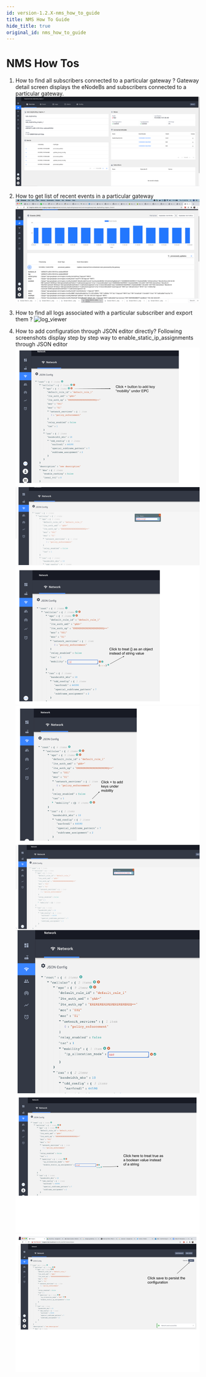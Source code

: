 ```yaml
---
id: version-1.2.X-nms_how_to_guide
title: NMS How To Guide
hide_title: true
original_id: nms_how_to_guide
---
```

# NMS How Tos

1. How to find all subscribers connected to a particular gateway ?
Gateway detail screen displays the eNodeBs and subscribers connected to a particular gateway.
![gateway_detail1](../../../../readmes//assets/nms/userguide/equipment/gateway_detail1.png)

2. How to get list of recent events in a particular gateway
![event_debugging](../../../../readmes/assets/nms/userguide/event_debugging.png)

3. How to find all logs associated with a particular subscriber and export them ?
![log_viewer](../../../../readmes/assets/nms/userguide/log_viewer_out.gif)

4. How to add configuration through JSON editor directly?
Following screenshots display step by step way to enable_static_ip_assignments through
JSON editor
![json_editing1](../../../../readmes/assets/nms/userguide/json_editing1.png)
![json_editing2](../../../../readmes/assets/nms/userguide/json_editing2.png)
![json_editing3](../../../../readmes/assets/nms/userguide/json_editing3.png)
![json_editing4](../../../../readmes/assets/nms/userguide/json_editing4.png)
![json_editing5](../../../../readmes/assets/nms/userguide/json_editing5.png)
![json_editing6](../../../../readmes/assets/nms/userguide/json_editing6.png)
![json_editing7](../../../../readmes/assets/nms/userguide/json_editing7.png)
![json_editing8](../../../../readmes/assets/nms/userguide/json_editing8.png)
